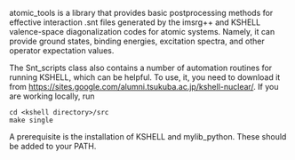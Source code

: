 atomic_tools is a library that provides basic postprocessing methods for effective interaction .snt files generated by the imsrg++ and KSHELL valence-space diagonalization
codes for atomic systems. Namely, it can provide ground states, binding energies, excitation spectra, and other operator expectation values. 

The Snt_scripts class also contains a number of automation routines for running KSHELL, which can be helpful. To use, it, you need to download it from https://sites.google.com/alumni.tsukuba.ac.jp/kshell-nuclear/. If you are working locally, run 
```
cd <kshell directory>/src
make single
```

A prerequisite is the installation of KSHELL and mylib_python. These should be added to your PATH. 
